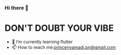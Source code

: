 ### Hi there 👋

# DON'T DOUBT YOUR VIBE

- 🌱 I’m currently learning flutter
- 📫 How to reach me:princenyamadi.pn@gmail.com

<!--
**princenyamadi/princenyamadi** is a ✨ _special_ ✨ repository because its `README.md` (this file) appears on your GitHub profile.

Here are some ideas to get you started:

- 🔭 I’m currently working on ...
- 🌱 I’m currently learning ...
- 👯 I’m looking to collaborate on ...
- 🤔 I’m looking for help with ...
- 💬 Ask me about ...
- 📫 How to reach me: ...
- 😄 Pronouns: ...
- ⚡ Fun fact: ...
-->
